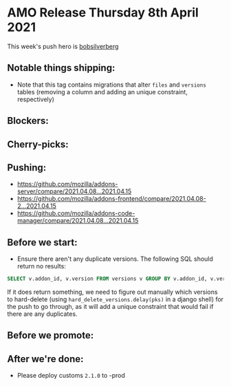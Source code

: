 # AMO Release Thursday 8th April 2021

This week's push hero is [bobsilverberg](https://github.com/bobsilverberg)

## Notable things shipping:
- Note that this tag contains migrations that alter `files` and `versions` tables (removing a column and adding an unique constraint, respectively)

## Blockers:

## Cherry-picks:

## Pushing:

- https://github.com/mozilla/addons-server/compare/2021.04.08...2021.04.15
- https://github.com/mozilla/addons-frontend/compare/2021.04.08-2...2021.04.15
- https://github.com/mozilla/addons-code-manager/compare/2021.04.08...2021.04.15

## Before we start:
- Ensure there aren't any duplicate versions. The following SQL should return no results:
```sql
SELECT v.addon_id, v.version FROM versions v GROUP BY v.addon_id, v.version HAVING count(v.id) > 1
```
If it does return something, we need to figure out manually which versions to hard-delete (using `hard_delete_versions.delay(pks)` in a django shell) for the push to go through, as it will add a unique constraint that would fail if there are any duplicates.

## Before we promote:

## After we're done:

- Please deploy customs `2.1.0` to -prod
